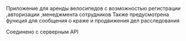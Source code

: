 Приложение для аренды велосипедов с возможностью регистрации ,авторизации ,менеджмента сотрудников
Также предусмотрена функция для сообщения о краже и продвижения дел расследования

Соединено с серверным API



